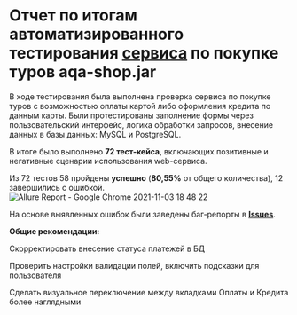 # Отчет по итогам автоматизированного тестирования [сервиса] по покупке туров aqa-shop.jar
[сервиса]: https://github.com/netology-code/qa-diploma

В ходе тестирования была выполнена проверка сервиса по покупке туров с возможностью оплаты картой либо оформления кредита по данным карты.
Были протестированы заполнение формы через пользовательский интерфейс, логика обработки запросов, внесение данных в базы данных: 
MySQL и PostgreSQL.

В итоге было выполнено **72 тест-кейса**, включающих позитивные и негативные сценарии использования web-сервиса.

Из 72 тестов 58 пройдены **успешно** (**80,55%** от общего количества), 12 завершились с ошибкой.
![Allure Report - Google Chrome 2021-11-03 18 48 22](https://user-images.githubusercontent.com/83554430/140166556-a5ddc103-3137-4a01-a46c-afb8afff8c8d.png)

На основе выявленных ошибок были заведены баг-репорты в **[Issues](https://github.com/Erika-Michel/AQA-Diploma/issues)**.

**Общие рекомендации:**

Скорректировать внесение статуса платежей в БД

Проверить настройки валидации полей, включить подсказки для пользователя

Сделать визуальное переключение между вкладками Оплаты и Кредита более наглядными
